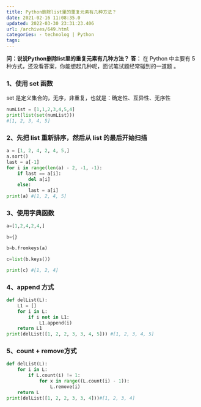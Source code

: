 ```yaml
---
title: Python删除list里的重复元素有几种方法？
date: 2021-02-16 11:08:35.0
updated: 2022-03-30 23:31:23.406
url: /archives/649.html
categories: - technolog | Python
tags: 
---
```




**问：说说Python删除list里的重复元素有几种方法？** **答：** 在 Python 中主要有 5 种方式，还没看答案，你能想起几种呢，面试笔试题经常碰到的一道题 。

### 1、使用 set 函数

set 是定义集合的，无序，非重复，也就是：确定性、互异性、无序性

```python
numList = [1,1,2,3,4,5,4]
print(list(set(numList)))
#[1, 2, 3, 4, 5]
```

### 2、先把 list 重新排序，然后从 list 的最后开始扫描

```python
a = [1, 2, 4, 2, 4, 5,]
a.sort()
last = a[-1]
for i in range(len(a) - 2, -1, -1):
    if last == a[i]:
        del a[i]
    else:
        last = a[i]
print(a) #[1, 2, 4, 5]
```

### 3、使用字典函数

```python
a=[1,2,4,2,4,]

b={}

b=b.fromkeys(a)

c=list(b.keys())

print(c) #[1, 2, 4]

```

### 4、append 方式

```python
def delList(L):
    L1 = []
    for i in L:
        if i not in L1:
            L1.append(i)
    return L1
print(delList([1, 2, 2, 3, 3, 4, 5])) #[1, 2, 3, 4, 5]
```

### 5、count + remove方式

```python
def delList(L):
    for i in L:
        if L.count(i) != 1:
            for x in range((L.count(i) - 1)):
                L.remove(i)
    return L
print(delList([1, 2, 2, 3, 3, 4]))#[1, 2, 3, 4]
```